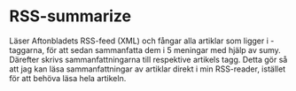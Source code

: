 # RSS-summarize
Läser Aftonbladets RSS-feed (XML) och fångar alla artiklar som ligger i <link>-taggarna, för att sedan sammanfatta dem i 5 meningar med hjälp av sumy. Därefter skrivs sammanfattningarna till respektive artikels <description> tagg. Detta gör så att jag kan läsa sammanfattningar av artiklar direkt i min RSS-reader, istället för att behöva läsa hela artikeln.
